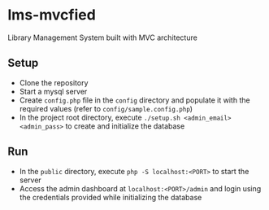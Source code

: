 # lms-mvcfied
Library Management System built with MVC architecture

## Setup
* Clone the repository
* Start a mysql server
* Create `config.php` file in the `config` directory and populate it with the required values (refer to `config/sample.config.php`)
* In the project root directory, execute `./setup.sh <admin_email> <admin_pass>` to create and initialize the database

## Run 
* In the `public` directory, execute `php -S localhost:<PORT>` to start the server
* Access the admin dashboard at `localhost:<PORT>/admin` and login using the credentials provided while initializing the database
